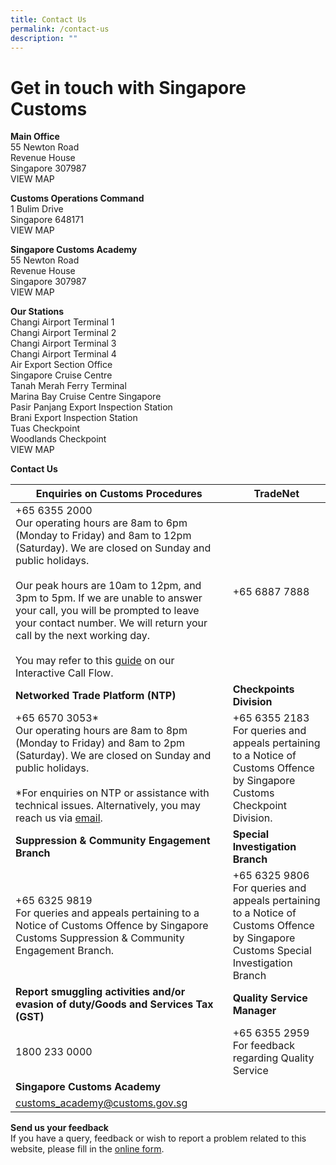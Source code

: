 ```yaml
---
title: Contact Us
permalink: /contact-us
description: ""
---
```

 # Get in touch with Singapore Customs

**Main Office**<br>
55 Newton Road <br>
Revenue House<br>
Singapore 307987<br>
VIEW MAP 

**Customs Operations Command**<br>
1 Bulim Drive<br>
Singapore 648171<br>
VIEW MAP 

**Singapore Customs Academy**<br>
55 Newton Road<br>
Revenue House<br>
Singapore 307987<br>
VIEW MAP 

**Our Stations**<br>
Changi Airport Terminal 1<br>
Changi Airport Terminal 2<br>
Changi Airport Terminal 3<br>
Changi Airport Terminal 4<br>
Air Export Section Office<br>
Singapore Cruise Centre<br>
Tanah Merah Ferry Terminal<br>
Marina Bay Cruise Centre Singapore <br>
Pasir Panjang Export Inspection Station <br>
Brani Export Inspection Station<br>
Tuas Checkpoint<br>
Woodlands Checkpoint<br>
VIEW MAP 

**Contact Us**


| **Enquiries on Customs Procedures** | **TradeNet** | 
| -------- | -------- |
|+65 6355 2000 <br>Our operating hours are 8am to 6pm (Monday to Friday) and 8am to 12pm (Saturday). We are closed on Sunday and public holidays. <br><br>Our peak hours are 10am to 12pm, and 3pm to 5pm. If we are unable to answer your call, you will be prompted to leave your contact number. We will return your call by the next working day. <br><br>You may refer to this <a href="/documents/eservices/Guide-to-Interactive-Call-Flow.pdf">guide</a> on our Interactive Call Flow.    | +65 6887 7888  | 
| **Networked Trade Platform (NTP)** | **Checkpoints Division** | 
| +65 6570 3053* <br>Our operating hours are 8am to 8pm (Monday to Friday) and 8am to 2pm (Saturday). We are closed on Sunday and public holidays. <br><br>*For enquiries on NTP or assistance with technical issues. Alternatively, you may reach us via <a href="https://www.ntp.gov.sg/public/helpdesk/singapore-customs">email</a>. | +65 6355 2183 <br>For queries and appeals pertaining to a Notice of Customs Offence by Singapore Customs Checkpoint Division.|
| **Suppression & Community Engagement Branch** | **Special Investigation Branch** | 
| +65 6325 9819 <br>For queries and appeals pertaining to a Notice of Customs Offence by Singapore Customs Suppression & Community Engagement Branch. | +65 6325 9806 <br>For queries and appeals pertaining to a Notice of Customs Offence by Singapore Customs Special Investigation Branch| 
|**Report smuggling activities and/or evasion of duty/Goods and Services Tax (GST)**| **Quality Service Manager**|
| 1800 233 0000 | +65 6355 2959 <br>For feedback regarding Quality Service | 
|**Singapore Customs Academy**||
|[customs_academy@customs.gov.sg](customs_academy@customs.gov.sg)

**Send us your feedback** <br>
If you have a query, feedback or wish to report a problem related to this website, please fill in the [online form](/feedback/). 